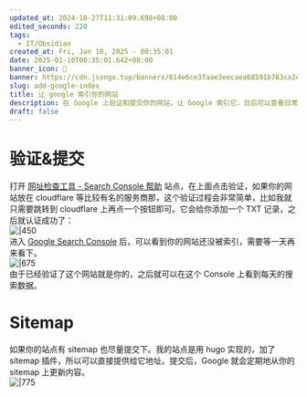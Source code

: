 ```yaml
---
updated_at: 2024-10-27T11:31:09.698+08:00
edited_seconds: 220
tags:
  - IT/Obsidian
created_at: Fri, Jan 10, 2025 - 00:35:01
date: 2025-01-10T00:35:01.642+08:00
banner_icon: 🧅
banner: https://cdn.jsongo.top/banners/614e6ce3faae3eecaea68591b783ca2e.jpeg
slug: add-google-index
title: 让 google 索引你的网站
description: 在 Google 上验证和提交你的网站，让 Google 索引它，日后可以查看日常搜索数据。另外提交网站的 sitemap，以便 Google 定期更新你网站的内容
draft: false
---
```

# 验证&提交
打开 [网址检查工具 - Search Console 帮助](https://support.google.com/webmasters/answer/9012289?hl=zh-Hans) 站点，在上面点击验证，如果你的网站放在 cloudflare 等比较有名的服务商那，这个验证过程会非常简单，比如我就只需要跳转到 cloudflare 上再点一个按钮即可。它会给你添加一个 TXT 记录，之后就认证成功了：  
	![|450](https://cdn.jsongo.top/2025/01/356a25a75d88549de43ada1856ef4da8.webp)  
进入 [Google Search Console](https://search.google.com/search-console) 后，可以看到你的网站还没被索引，需要等一天再来看下。  
	![|675](https://cdn.jsongo.top/2025/01/b42233e8f3f1a1a50196872d8a1eae17.webp)  
由于已经验证了这个网站就是你的，之后就可以在这个 Console 上看到每天的搜索数据。

# Sitemap
如果你的站点有 sitemap 也尽量提交下。我的站点是用 hugo 实现的，加了 sitemap 插件，所以可以直接提供给它地址。提交后，Google 就会定期地从你的 sitemap 上更新内容。  
	![|775](https://cdn.jsongo.top/2025/01/e4f46f3ab1b40f3cd68608eceb859b66.webp)
